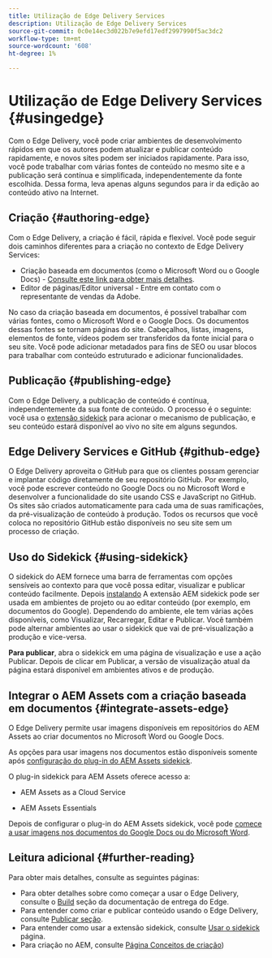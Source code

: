 ```yaml
---
title: Utilização de Edge Delivery Services
description: Utilização de Edge Delivery Services
source-git-commit: 0c0e14ec3d022b7e9efd17edf2997990f5ac3dc2
workflow-type: tm+mt
source-wordcount: '608'
ht-degree: 1%

---
```


# Utilização de Edge Delivery Services {#usingedge}

Com o Edge Delivery, você pode criar ambientes de desenvolvimento rápidos em que os autores podem atualizar e publicar conteúdo rapidamente, e novos sites podem ser iniciados rapidamente. Para isso, você pode trabalhar com várias fontes de conteúdo no mesmo site e a publicação será contínua e simplificada, independentemente da fonte escolhida. Dessa forma, leva apenas alguns segundos para ir da edição ao conteúdo ativo na Internet.

## Criação   {#authoring-edge}

Com o Edge Delivery, a criação é fácil, rápida e flexível. Você pode seguir dois caminhos diferentes para a criação no contexto de Edge Delivery Services:

* Criação baseada em documentos (como o Microsoft Word ou o Google Docs) - [Consulte este link para obter mais detalhes](https://www.hlx.live/docs/authoring).
* Editor de páginas/Editor universal - Entre em contato com o representante de vendas da Adobe.

No caso da criação baseada em documentos, é possível trabalhar com várias fontes, como o Microsoft Word e o Google Docs. Os documentos dessas fontes se tornam páginas do site. Cabeçalhos, listas, imagens, elementos de fonte, vídeos podem ser transferidos da fonte inicial para o seu site. Você pode adicionar metadados para fins de SEO ou usar blocos para trabalhar com conteúdo estruturado e adicionar funcionalidades.

## Publicação {#publishing-edge}

Com o Edge Delivery, a publicação de conteúdo é contínua, independentemente da sua fonte de conteúdo. O processo é o seguinte: você usa o [extensão sidekick](#using-sidekick) para acionar o mecanismo de publicação, e seu conteúdo estará disponível ao vivo no site em alguns segundos.

## Edge Delivery Services e GitHub {#github-edge}

O Edge Delivery aproveita o GitHub para que os clientes possam gerenciar e implantar código diretamente de seu repositório GitHub. Por exemplo, você pode escrever conteúdo no Google Docs ou no Microsoft Word e desenvolver a funcionalidade do site usando CSS e JavaScript no GitHub. Os sites são criados automaticamente para cada uma de suas ramificações, da pré-visualização de conteúdo à produção. Todos os recursos que você coloca no repositório GitHub estão disponíveis no seu site sem um processo de criação.

## Uso do Sidekick {#using-sidekick}

O sidekick do AEM fornece uma barra de ferramentas com opções sensíveis ao contexto para que você possa editar, visualizar e publicar conteúdo facilmente. Depois [instalando](https://www.hlx.live/docs/sidekick-extension) A extensão AEM sidekick pode ser usada em ambientes de projeto ou ao editar conteúdo (por exemplo, em documentos do Google). Dependendo do ambiente, ele tem várias ações disponíveis, como Visualizar, Recarregar, Editar e Publicar. Você também pode alternar ambientes ao usar o sidekick que vai de pré-visualização a produção e vice-versa.

**Para publicar**, abra o sidekick em uma página de visualização e use a ação Publicar. Depois de clicar em Publicar, a versão de visualização atual da página estará disponível em ambientes ativos e de produção.

## Integrar o AEM Assets com a criação baseada em documentos {#integrate-assets-edge}

O Edge Delivery permite usar imagens disponíveis em repositórios do AEM Assets ao criar documentos no Microsoft Word ou Google Docs.

As opções para usar imagens nos documentos estão disponíveis somente após [configuração do plug-in do AEM Assets sidekick](https://www.hlx.live/developer/configuring-aem-assets-sidekick-plugin).

O plug-in sidekick para AEM Assets oferece acesso a:

* AEM Assets as a Cloud Service

* AEM Assets Essentials

Depois de configurar o plug-in do AEM Assets sidekick, você pode [comece a usar imagens nos documentos do Google Docs ou do Microsoft Word](https://www.hlx.live/docs/aem-assets-sidekick-plugin).

## Leitura adicional {#further-reading}

Para obter mais detalhes, consulte as seguintes páginas:

* Para obter detalhes sobre como começar a usar o Edge Delivery, consulte o [Build](https://www.hlx.live/docs/#build) seção da documentação de entrega do Edge.
* Para entender como criar e publicar conteúdo usando o Edge Delivery, consulte [Publicar seção](https://www.hlx.live/docs/authoring).
* Para entender como usar a extensão sidekick, consulte [Usar o sidekick](https://www.hlx.live/docs/sidekick) página.
* Para criação no AEM, consulte [Página Conceitos de criação](/help/sites-authoring/author.md))

